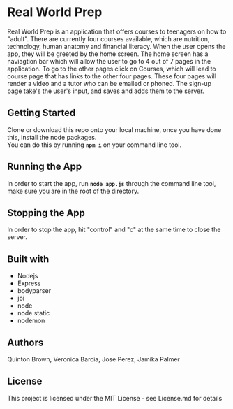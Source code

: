 # Real World Prep 

Real World Prep is an application that offers courses to teenagers on how to "adult". There are currently four courses
available, which are nutrition, technology, human anatomy and financial literacy. When the user opens the app, they will be greeted 
by the home screen. The home screen has a naviagtion bar which will allow the user to go to 4 out of 7 pages in the application.
To go to the other pages click on Courses, which will lead to course page that has links to the other four pages. These four
pages will render a video and a tutor who can be emailed or phoned. The sign-up page take's the user's input, and saves and
adds them to the server.


## Getting Started 



Clone or download this repo onto your local machine, once you have done this, install the node packages. <br />
You can do this by running **`npm i`** on your command line tool.


## Running the App 



In order to start the app, run **`node app.js`** through the command line tool, 
make sure you are in the root of the directory.



## Stopping the App 


In order to stop the app, hit "control" and "c" at the same time to close the server.



## Built with 

- Nodejs
- Express
- bodyparser
- joi
- node
- node static
- nodemon


## Authors



Quinton Brown, Veronica Barcia, Jose Perez, Jamika Palmer



## License 


This project is licensed under the MIT License - see License.md for details
